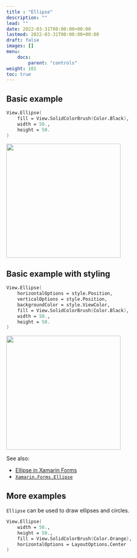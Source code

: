 ```yaml
---
title : "Ellipse"
description: ""
lead: ""
date: 2022-03-31T00:00:00+00:00
lastmod: 2022-03-31T00:00:00+00:00
draft: false
images: []
menu:
    docs:
        parent: "controls"
weight: 101
toc: true
---
```


## Basic example

```fs
View.Ellipse(
    fill = View.SolidColorBrush(Color.Black),
    width = 50.,
    height = 50.
)
```

<img src="images/view/Ellipse-adr-basic.png" width="300">

## Basic example with styling

```fs
View.Ellipse(
    horizontalOptions = style.Position,
    verticalOptions = style.Position,
    backgroundColor = style.ViewColor,
    fill = View.SolidColorBrush(Color.Black),
    width = 50.,
    height = 50.
)
```

<img src="images/view/Ellipse-adr-styled.png" width="300">

See also:

* [Ellipse in Xamarin Forms](https://docs.microsoft.com/en-us/xamarin/xamarin-forms/user-interface/shapes/Ellipse)
* [`Xamarin.Forms.Ellipse`](https://docs.microsoft.com/en-us/dotnet/api/Xamarin.Forms.Ellipse)

## More examples

`Ellipse` can be used to draw ellipses and circles.

```fs
View.Ellipse(
    width = 50.,
    height = 50.,
    fill = View.SolidColorBrush(Color.Orange),
    horizontalOptions = LayoutOptions.Center 
)
```
